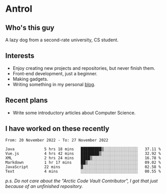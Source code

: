 # Antrol

## Who's this guy

A lazy dog from a second-rate university, CS student.

## Interests

* Enjoy creating new projects and repositories, but never finish them.
* Front-end development, just a beginner.
* Making gadgets.
* Writing something in my personal [blog](https://blog.antrol.xyz/).

## Recent plans

* Write some introductory articles about Computer Science.

<!--
* Try to develop a website for [Anime4KCPP](https://github.com/TianZerL/Anime4KCPP).
* Develop a Markdown renderer which user can customize its css, of course it is GUI-based.~~(If I could finish  it before getting bored)~~
* Work with my [teammates](https://github.com/SWJTU-Lazy-Dogs).
* Find something interests me, as a hobby after finishing my ~~boring~~ homework.
-->

## I have worked on these recently

<!--START_SECTION:waka-->

```text
From: 20 November 2022 - To: 27 November 2022

Java             5 hrs 18 mins   █████████▒░░░░░░░░░░░░░░░   37.11 %
Vue.js           4 hrs 42 mins   ████████▒░░░░░░░░░░░░░░░░   32.92 %
XML              2 hrs 24 mins   ████▒░░░░░░░░░░░░░░░░░░░░   16.78 %
Markdown         1 hr 17 mins    ██▒░░░░░░░░░░░░░░░░░░░░░░   09.02 %
JavaScript       22 mins         ▓░░░░░░░░░░░░░░░░░░░░░░░░   02.58 %
Text             4 mins          ░░░░░░░░░░░░░░░░░░░░░░░░░   00.55 %
```

<!--END_SECTION:waka-->

*p.s.  Do not care about the "Arctic Code Vault Contributor", I got that just because of an unfinished repository.*

<!--
**qzmlgfj/qzmlgfj** is a ✨ _special_ ✨ repository because its `README.md` (this file) appears on your GitHub profile.

Here are some ideas to get you started:

- 🔭 I’m currently working on ...
- 🌱 I’m currently learning ...
- 👯 I’m looking to collaborate on ...
- 🤔 I’m looking for help with ...
- 💬 Ask me about ...
- 📫 How to reach me: ...
- 😄 Pronouns: ...
- ⚡ Fun fact: ...
-->
